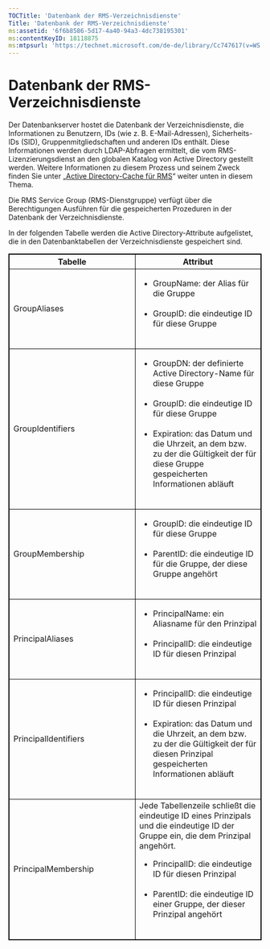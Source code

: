 ```yaml
---
TOCTitle: 'Datenbank der RMS-Verzeichnisdienste'
Title: 'Datenbank der RMS-Verzeichnisdienste'
ms:assetid: '6f6b8586-5d17-4a40-94a3-4dc738195301'
ms:contentKeyID: 18118875
ms:mtpsurl: 'https://technet.microsoft.com/de-de/library/Cc747617(v=WS.10)'
---
```


Datenbank der RMS-Verzeichnisdienste
====================================

Der Datenbankserver hostet die Datenbank der Verzeichnisdienste, die Informationen zu Benutzern, IDs (wie z. B. E-Mail-Adressen), Sicherheits-IDs (SID), Gruppenmitgliedschaften und anderen IDs enthält. Diese Informationen werden durch LDAP-Abfragen ermittelt, die vom RMS-Lizenzierungsdienst an den globalen Katalog von Active Directory gestellt werden. Weitere Informationen zu diesem Prozess und seinem Zweck finden Sie unter „[Active Directory-Cache für RMS](https://technet.microsoft.com/c721a2eb-2fe9-4346-b426-3cc169b97265)“ weiter unten in diesem Thema.

Die RMS Service Group (RMS-Dienstgruppe) verfügt über die Berechtigungen Ausführen für die gespeicherten Prozeduren in der Datenbank der Verzeichnisdienste.

In der folgenden Tabelle werden die Active Directory-Attribute aufgelistet, die in den Datenbanktabellen der Verzeichnisdienste gespeichert sind.

<p></p>
<table style="border:1px solid black;">
<colgroup>
<col width="50%" />
<col width="50%" />
</colgroup>
<thead>
<tr class="header">
<th style="border:1px solid black;" >Tabelle</th>
<th style="border:1px solid black;" >Attribut</th>
</tr>
</thead>
<tbody>
<tr class="odd">
<td style="border:1px solid black;">GroupAliases</td>
<td style="border:1px solid black;"><ul>
<li>GroupName: der Alias für die Gruppe<br />
<br />
</li>
<li>GroupID: die eindeutige ID für diese Gruppe<br />
<br />
</li>
</ul></td>
</tr>
<tr class="even">
<td style="border:1px solid black;">GroupIdentifiers</td>
<td style="border:1px solid black;"><ul>
<li>GroupDN: der definierte Active Directory-Name für diese Gruppe<br />
<br />
</li>
<li>GroupID: die eindeutige ID für diese Gruppe<br />
<br />
</li>
<li>Expiration: das Datum und die Uhrzeit, an dem bzw. zu der die Gültigkeit der für diese Gruppe gespeicherten Informationen abläuft<br />
<br />
</li>
</ul></td>
</tr>
<tr class="odd">
<td style="border:1px solid black;">GroupMembership</td>
<td style="border:1px solid black;"><ul>
<li>GroupID: die eindeutige ID für diese Gruppe<br />
<br />
</li>
<li>ParentID: die eindeutige ID für die Gruppe, der diese Gruppe angehört<br />
<br />
</li>
</ul></td>
</tr>
<tr class="even">
<td style="border:1px solid black;">PrincipalAliases</td>
<td style="border:1px solid black;"><ul>
<li>PrincipalName: ein Aliasname für den Prinzipal<br />
<br />
</li>
<li>PrincipalID: die eindeutige ID für diesen Prinzipal<br />
<br />
</li>
</ul></td>
</tr>
<tr class="odd">
<td style="border:1px solid black;">PrincipalIdentifiers</td>
<td style="border:1px solid black;"><ul>
<li>PrincipalID: die eindeutige ID für diesen Prinzipal<br />
<br />
</li>
<li>Expiration: das Datum und die Uhrzeit, an dem bzw. zu der die Gültigkeit der für diesen Prinzipal gespeicherten Informationen abläuft<br />
<br />
</li>
</ul></td>
</tr>
<tr class="even">
<td style="border:1px solid black;">PrincipalMembership</td>
<td style="border:1px solid black;">Jede Tabellenzeile schließt die eindeutige ID eines Prinzipals und die eindeutige ID der Gruppe ein, die dem Prinzipal angehört.
<ul>
<li>PrincipalID: die eindeutige ID für diesen Prinzipal<br />
<br />
</li>
<li>ParentID: die eindeutige ID einer Gruppe, der dieser Prinzipal angehört<br />
<br />
</li>
</ul></td>
</tr>
</tbody>
</table>